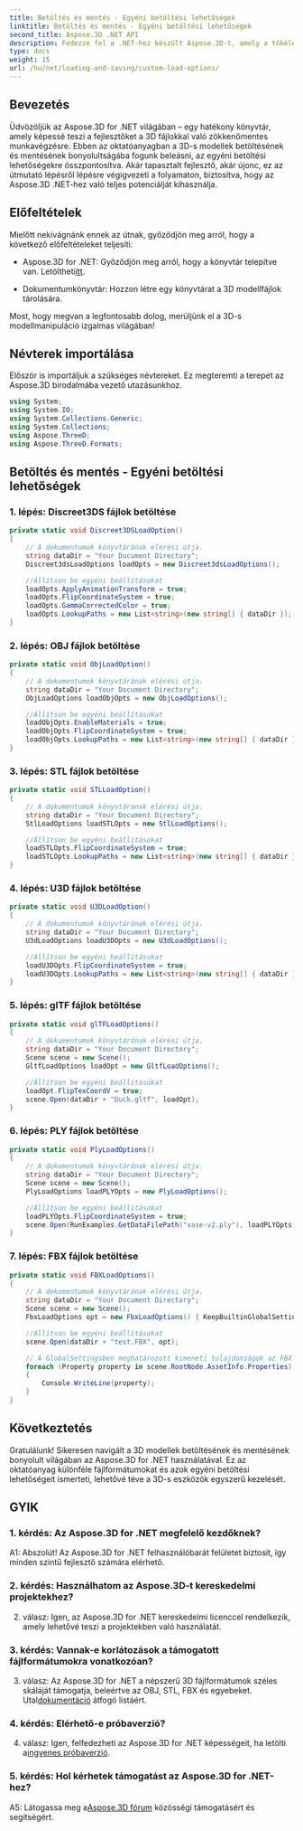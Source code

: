 ```yaml
---
title: Betöltés és mentés - Egyéni betöltési lehetőségek
linktitle: Betöltés és mentés - Egyéni betöltési lehetőségek
second_title: Aspose.3D .NET API
description: Fedezze fel a .NET-hez készült Aspose.3D-t, amely a tökéletes megoldás a 3D-s modellek zökkenőmentes betöltésére és mentésére.
type: docs
weight: 15
url: /hu/net/loading-and-saving/custom-load-options/
---
```

## Bevezetés

Üdvözöljük az Aspose.3D for .NET világában – egy hatékony könyvtár, amely képessé teszi a fejlesztőket a 3D fájlokkal való zökkenőmentes munkavégzésre. Ebben az oktatóanyagban a 3D-s modellek betöltésének és mentésének bonyolultságába fogunk beleásni, az egyéni betöltési lehetőségekre összpontosítva. Akár tapasztalt fejlesztő, akár újonc, ez az útmutató lépésről lépésre végigvezeti a folyamaton, biztosítva, hogy az Aspose.3D .NET-hez való teljes potenciálját kihasználja.

## Előfeltételek

Mielőtt nekivágnánk ennek az útnak, győződjön meg arról, hogy a következő előfeltételeket teljesíti:

-  Aspose.3D for .NET: Győződjön meg arról, hogy a könyvtár telepítve van. Letöltheti[itt](https://releases.aspose.com/3d/net/).

- Dokumentumkönyvtár: Hozzon létre egy könyvtárat a 3D modellfájlok tárolására.

Most, hogy megvan a legfontosabb dolog, merüljünk el a 3D-s modellmanipuláció izgalmas világában!

## Névterek importálása

Először is importáljuk a szükséges névtereket. Ez megteremti a terepet az Aspose.3D birodalmába vezető utazásunkhoz.

```csharp
using System;
using System.IO;
using System.Collections.Generic;
using System.Collections;
using Aspose.ThreeD;
using Aspose.ThreeD.Formats;
```

## Betöltés és mentés - Egyéni betöltési lehetőségek

### 1. lépés: Discreet3DS fájlok betöltése

```csharp
private static void Discreet3DSLoadOption()
{
    // A dokumentumok könyvtárának elérési útja.
    string dataDir = "Your Document Directory";
    Discreet3dsLoadOptions loadOpts = new Discreet3dsLoadOptions();

    //Állítson be egyéni beállításokat
    loadOpts.ApplyAnimationTransform = true;
    loadOpts.FlipCoordinateSystem = true;
    loadOpts.GammaCorrectedColor = true;
    loadOpts.LookupPaths = new List<string>(new string[] { dataDir });
}
```

### 2. lépés: OBJ fájlok betöltése

```csharp
private static void ObjLoadOption()
{
    // A dokumentumok könyvtárának elérési útja.
    string dataDir = "Your Document Directory";
    ObjLoadOptions loadObjOpts = new ObjLoadOptions();

    //Állítson be egyéni beállításokat
    loadObjOpts.EnableMaterials = true;
    loadObjOpts.FlipCoordinateSystem = true;
    loadObjOpts.LookupPaths = new List<string>(new string[] { dataDir });
}
```

### 3. lépés: STL fájlok betöltése

```csharp
private static void STLLoadOption()
{
    // A dokumentumok könyvtárának elérési útja.
    string dataDir = "Your Document Directory";
    StlLoadOptions loadSTLOpts = new StlLoadOptions();

    //Állítson be egyéni beállításokat
    loadSTLOpts.FlipCoordinateSystem = true;
    loadSTLOpts.LookupPaths = new List<string>(new string[] { dataDir });
}
```

### 4. lépés: U3D fájlok betöltése

```csharp
private static void U3DLoadOption()
{
    // A dokumentumok könyvtárának elérési útja.
    string dataDir = "Your Document Directory";
    U3dLoadOptions loadU3DOpts = new U3dLoadOptions();

    //Állítson be egyéni beállításokat
    loadU3DOpts.FlipCoordinateSystem = true;
    loadU3DOpts.LookupPaths = new List<string>(new string[] { dataDir });
}
```

### 5. lépés: glTF fájlok betöltése

```csharp
private static void glTFLoadOptions()
{
    // A dokumentumok könyvtárának elérési útja.
    string dataDir = "Your Document Directory";
    Scene scene = new Scene();
    GltfLoadOptions loadOpt = new GltfLoadOptions();

    //Állítson be egyéni beállításokat
    loadOpt.FlipTexCoordV = true;
    scene.Open(dataDir + "Duck.gltf", loadOpt);
}
```

### 6. lépés: PLY fájlok betöltése

```csharp
private static void PlyLoadOptions()
{
    // A dokumentumok könyvtárának elérési útja.
    string dataDir = "Your Document Directory";
    Scene scene = new Scene();
    PlyLoadOptions loadPLYOpts = new PlyLoadOptions();

    //Állítson be egyéni beállításokat
    loadPLYOpts.FlipCoordinateSystem = true;
    scene.Open(RunExamples.GetDataFilePath("vase-v2.ply"), loadPLYOpts);
}
```

### 7. lépés: FBX fájlok betöltése

```csharp
private static void FBXLoadOptions()
{
    // A dokumentumok könyvtárának elérési útja.
    string dataDir = "Your Document Directory";
    Scene scene = new Scene();
    FbxLoadOptions opt = new FbxLoadOptions() { KeepBuiltinGlobalSettings = true };

    //Állítson be egyéni beállításokat
    scene.Open(dataDir + "test.FBX", opt);

    // A GlobalSettingsben meghatározott kimeneti tulajdonságok az FBX fájlban
    foreach (Property property in scene.RootNode.AssetInfo.Properties)
    {
        Console.WriteLine(property);
    }
}
```

## Következtetés

Gratulálunk! Sikeresen navigált a 3D modellek betöltésének és mentésének bonyolult világában az Aspose.3D for .NET használatával. Ez az oktatóanyag különféle fájlformátumokat és azok egyéni betöltési lehetőségeit ismerteti, lehetővé téve a 3D-s eszközök egyszerű kezelését.

## GYIK

### 1. kérdés: Az Aspose.3D for .NET megfelelő kezdőknek?

A1: Abszolút! Az Aspose.3D for .NET felhasználóbarát felületet biztosít, így minden szintű fejlesztő számára elérhető.

### 2. kérdés: Használhatom az Aspose.3D-t kereskedelmi projektekhez?

2. válasz: Igen, az Aspose.3D for .NET kereskedelmi licenccel rendelkezik, amely lehetővé teszi a projektekben való használatát.

### 3. kérdés: Vannak-e korlátozások a támogatott fájlformátumokra vonatkozóan?

 3. válasz: Az Aspose.3D for .NET a népszerű 3D fájlformátumok széles skáláját támogatja, beleértve az OBJ, STL, FBX és egyebeket. Utal[dokumentáció](https://reference.aspose.com/3d/net/) átfogó listáért.

### 4. kérdés: Elérhető-e próbaverzió?

4. válasz: Igen, felfedezheti az Aspose.3D for .NET képességeit, ha letölti a[ingyenes próbaverzió](https://releases.aspose.com/).

### 5. kérdés: Hol kérhetek támogatást az Aspose.3D for .NET-hez?

A5: Látogassa meg a[Aspose.3D fórum](https://forum.aspose.com/c/3d/18) közösségi támogatásért és segítségért.